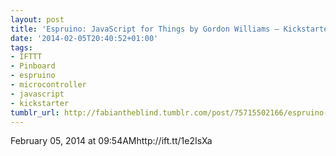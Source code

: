```yaml
---
layout: post
title: 'Espruino: JavaScript for Things by Gordon Williams — Kickstarter'
date: '2014-02-05T20:40:52+01:00'
tags:
- IFTTT
- Pinboard
- espruino
- microcontroller
- javascript
- kickstarter
tumblr_url: http://fabiantheblind.tumblr.com/post/75715502166/espruino-javascript-for-things-by-gordon-williams
---
```

February 05, 2014 at 09:54AMhttp://ift.tt/1e2IsXa

